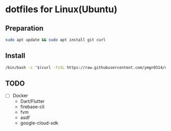 # dotfiles for Linux(Ubuntu)

## Preparation
```sh
sudo apt update && sudo apt install git curl
```

## Install

```sh
/bin/bash -c "$(curl -fsSL https://raw.githubusercontent.com/ymgn9314/dotfiles_linux/main/setup)"
```

## TODO

- [ ] Docker
  - Dart/Flutter
  - firebase-cli
  - fvm
  - asdf
  - google-cloud-sdk
